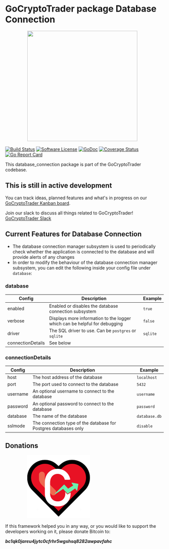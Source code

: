 # GoCryptoTrader package Database Connection

<img src="/common/gctlogo.png?raw=true" width="350px" height="350px" hspace="70">


[![Build Status](https://github.com/thrasher-corp/gocryptotrader/actions/workflows/tests.yml/badge.svg?branch=master)](https://github.com/thrasher-corp/gocryptotrader/actions/workflows/tests.yml)
[![Software License](https://img.shields.io/badge/License-MIT-orange.svg?style=flat-square)](https://github.com/thrasher-corp/gocryptotrader/blob/master/LICENSE)
[![GoDoc](https://godoc.org/github.com/thrasher-corp/gocryptotrader?status.svg)](https://godoc.org/github.com/thrasher-corp/gocryptotrader/engine/database_connection)
[![Coverage Status](https://codecov.io/gh/thrasher-corp/gocryptotrader/graph/badge.svg?token=41784B23TS)](https://codecov.io/gh/thrasher-corp/gocryptotrader)
[![Go Report Card](https://goreportcard.com/badge/github.com/thrasher-corp/gocryptotrader)](https://goreportcard.com/report/github.com/thrasher-corp/gocryptotrader)


This database_connection package is part of the GoCryptoTrader codebase.

## This is still in active development

You can track ideas, planned features and what's in progress on our [GoCryptoTrader Kanban board](https://github.com/orgs/thrasher-corp/projects/3).

Join our slack to discuss all things related to GoCryptoTrader! [GoCryptoTrader Slack](https://join.slack.com/t/gocryptotrader/shared_invite/zt-38z8abs3l-gH8AAOk8XND6DP5NfCiG_g)

## Current Features for Database Connection
+ The database connection manager subsystem is used to periodically check whether the application is connected to the database and will provide alerts of any changes
+ In order to modify the behaviour of the database connection manager subsystem, you can edit the following inside your config file under `database`:

### database

| Config | Description | Example |
| ------ | ----------- | ------- |
| enabled | Enabled or disables the database connection subsystem |  `true` |
| verbose | Displays more information to the logger which can be helpful for debugging | `false` |
| driver | The SQL driver to use. Can be `postgres` or `sqlite` | `sqlite` |
| connectionDetails | See below |  |

### connectionDetails

| Config | Description | Example |
| ------ | ----------- | ------- |
| host | The host address of the database |  `localhost` |
| port |  The port used to connect to the database |  `5432` |
| username | An optional username to connect to the database | `username` |
| password | An optional password to connect to the database | `password` |
| database | The name of the database | `database.db` |
| sslmode | The connection type of the database for Postgres databases only | `disable` |

## Donations

<img src="/docs/assets/donate.png" hspace="70">

If this framework helped you in any way, or you would like to support the developers working on it, please donate Bitcoin to:

***bc1qk0jareu4jytc0cfrhr5wgshsq8282awpavfahc***
